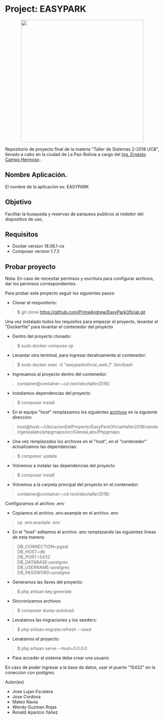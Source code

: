 Project: EASYPARK
===
<div align="center">
    <center>
        <img src="https://assets.simpleviewcms.com/simpleview/image/fetch/c_fill,h_396,q_75,w_704/https://res.cloudinary.com/simpleview/image/upload/crm/vancouverbc/PARK-LOGO-5fb147a25056b3a_5fb148e0-5056-b3a8-492c8f259b50ec6f.jpg" width="400px"/>
    </center>
</div>

Repositorio de proyecto final de la materia "Taller de Sistemas 2-2018 UCB", llevado a cabo en la ciudad de La Paz-Bolivia a cargo del <a target="_blank" href="http://github.com/ernestomar">Ing. Ernesto Campo Hermoso</a> .

Nombre Aplicación.
---
El nombre de la aplicación es: EASYPARK

Objetivo
---
Facilitar la busqueda y reservas de parqueos publicos al rededor del dispositivo de uso,


Requisitos
---
* Docker version 18.06.1-ce
* Composer version 1.7.3


Probar proyecto
---
Nota:
En caso de necesitar permisos y escritura para configurar archivos, dar los permisos correspondientes.

Para probar este proyecto seguir los siguientes pasos:

* Clonar el respositorio:
>   $ git clone https://github.com/PrimeAndrew/EasyParkOficial.git

Una vez instalado todos los requisitos para empezar el proyecto, levantar el "Dockerfile" para levantar el contenedor del proyecto
* Dentro del proyecto clonado:
>   $ sudo docker-compose up

* Levantar otra terminal, para ingresar iterativamente al contenedor:
>   $ sudo docker exec -it "easyparkoficial_web_1" /bin/bash

* Ingresamos al proyecto dentro del contenedor:
>   container@container:~cd root/dev/taller2018/

* Instalamos dependencias del proyecto
>   $ composer install

* En el equipo "host" remplazamos los siguientes <a target="_blank" href="https://drive.google.com/drive/folders/15vt0CJ0UQ0vgmmlTPOLnNXTVuKEAK4CB?usp=sharing">archivos</a> en la siguiente direccion:
> host@host:~/UbicacionDelProyecto/EasyParkOficial/taller2018/vendor/genealabs/phpgmaps/src/GeneaLabs/Phpgmaps

* Una vez remplazados los archivos en el "host", en el "contenedor" actualizamos las dependencias:
>   $ composer update 

* Volvemos a instalar las dependencias del proyecto
>   $ composer install

* Volvemos a la carpeta principal del proyecto en el contenedor:
>   container@container:~cd root/dev/taller2018/

Configuramos el archivo .env
* Copiamos el archivo .env.example en el archivo .env
> cp .env.example .env

* En el "host" editamos el archivo .env remplazando las siguientes lineas de esta manera:
>   DB_CONNECTION=pgsql <br>
>   DB_HOST=db <br>
>   DB_PORT=5432 <br>
>   DB_DATABASE=postgres <br>
>   DB_USERNAME=postgres <br>
>   DB_PASSWORD=postgres <br>

* Generamos las llaves del proyecto:
>   $ php artisan key:generate

* Sincronizamos archivos
>   $ composer dump-autoload

* Levatamos las migraciones y los seeders:
>   $ php artisan migrate:refresh --seed

* Levatamos el proyecto:
>   $ php artisan serve --host=0.0.0.0

* Para acceder el sistema debe crear una usuario

En caso de poder ingresar a la base de datos, usar el puerto "15432" en la coneccion con postgres.






Autor(es)
* Jose Lujan Escalera
* Jose Cordova
* Mateo Navia
* Wendy Guzman Rojas
* Ronald Aparicio Yañez
